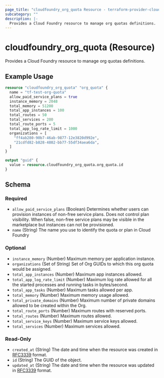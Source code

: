 ```yaml
---
page_title: "cloudfoundry_org_quota Resource - terraform-provider-cloudfoundry"
subcategory: ""
description: |-
  Provides a Cloud Foundry resource to manage org quotas definitions.
---
```


# cloudfoundry_org_quota (Resource)

Provides a Cloud Foundry resource to manage org quotas definitions.

## Example Usage

```terraform
resource "cloudfoundry_org_quota" "org_quota" {
  name = "tf-test-org-quota"
  allow_paid_service_plans = true
  instance_memory = 2048
  total_memory = 51200
  total_app_instances = 100
  total_routes = 50
  total_services = 200
  total_route_ports = 5
  total_app_log_rate_limit = 1000
  organizations = [
    "ff4ab280-90b7-46ab-9877-12e3820d992e",
    "21cdfd82-b828-4802-bb77-55df34aea6da",
  ]
}

output "guid" {
  value = resource.cloudfoundry_org_quota.org_quota.id
}
```

<!-- schema generated by tfplugindocs -->
## Schema

### Required

- `allow_paid_service_plans` (Boolean) Determines whether users can provision instances of non-free service plans. Does not control plan visibility. When false, non-free service plans may be visible in the marketplace but instances can not be provisioned.
- `name` (String) The name you use to identify the quota or plan in Cloud Foundry

### Optional

- `instance_memory` (Number) Maximum memory per application instance.
- `organizations` (Set of String) Set of Org GUIDs to which this org quota would be assigned.
- `total_app_instances` (Number) Maximum app instances allowed.
- `total_app_log_rate_limit` (Number) Maximum log rate allowed for all the started processes and running tasks in bytes/second.
- `total_app_tasks` (Number) Maximum tasks allowed per app.
- `total_memory` (Number) Maximum memory usage allowed.
- `total_private_domains` (Number) Maximum number of private domains allowed to be created within the Org.
- `total_route_ports` (Number) Maximum routes with reserved ports.
- `total_routes` (Number) Maximum routes allowed.
- `total_service_keys` (Number) Maximum service keys allowed.
- `total_services` (Number) Maximum services allowed.

### Read-Only

- `created_at` (String) The date and time when the resource was created in [RFC3339](https://www.ietf.org/rfc/rfc3339.txt) format.
- `id` (String) The GUID of the object.
- `updated_at` (String) The date and time when the resource was updated in [RFC3339](https://www.ietf.org/rfc/rfc3339.txt) format.

